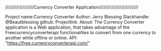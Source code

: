 //////////////////Currency Converter Application/////////////////////////
  
  Project name:Currency Converter
  Author: Jerry Blessing
  Slackhandle: @Beautblessing
  github:
  Projectlink:
  About:
  The Currency Converter application is a Web application, that takes advantage of the Freecurrencyconverterapi functionalities to convert from one currency to another while offline or online.
  API: "https://free.currencyconverterapi.com/"
